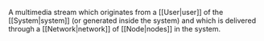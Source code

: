 A multimedia stream which originates from a [[User|user]] of the [[System|system]] (or generated inside the system) and which is delivered through a [[Network|network]] of [[Node|nodes]] in the system.
